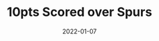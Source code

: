 ---
layout: layouts/post.njk
title: 10pts Scored over Spurs
date: 2022-01-07
humanDate: January 7th, 2022
tags: [
    post,
    total,
    past_seasons,
    2021_season
]
totalDonations: 321.00
doneeShort: "Children First PA"
donee: Children First PA
doneeLink: https://www.childrenfirstpa.org/
threadLink: https://www.reddit.com/r/sixers/comments/ryg9c1/if_the_76ers_score_at_least_10_points_tonight/
desc: "If the 76ers score at least 10 points tonight against the San Antonio Spurs, I’ll make a $50 donation to Families First, benefiting the victims of the Fairmount fire that occurred earlier this week."
---